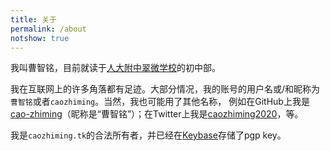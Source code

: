 ```yaml
---
title: 关于
permalink: /about
notshow: true
---
```


我叫曹智铭，目前就读于[人大附中翠微学校](http://www.rdfzcw.cn/)的初中部。

我在互联网上的许多角落都有足迹。大部分情况，我的账号的用户名或/和昵称为```曹智铭```或者```caozhiming```。当然，我也可能用了其他名称，
例如在GitHub上我是[cao-zhiming](http://github.com/cao-zhiming)（昵称是“曹智铭”）；在Twitter上我是[caozhiming2020](http://twitter.com/caozhiming2020)，等。

我是```caozhiming.tk```的合法所有者，并已经在[Keybase](http://keybase.io)存储了pgp key。